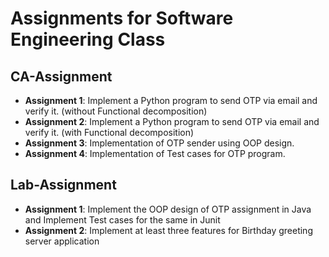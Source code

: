 # Assignments for Software Engineering Class


## CA-Assignment
- **Assignment 1**: Implement a Python program to send OTP via email and verify it. (without Functional decomposition)
- **Assignment 2**: Implement a Python program to send OTP via email and verify it. (with Functional decomposition)
- **Assignment 3**: Implementation of OTP sender using OOP design.
- **Assignment 4**: Implementation of Test cases for OTP program.


## Lab-Assignment
- **Assignment 1**: Implement the OOP design of OTP assignment in Java and
Implement Test cases for the same in Junit
- **Assignment 2**: Implement at least three features for Birthday greeting server
application
